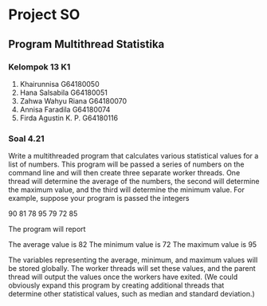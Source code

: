 # Project SO 

## Program Multithread Statistika

### Kelompok 13 K1 
1. Khairunnisa 			      G64180050
2. Hana Salsabila 		    G64180051
3. Zahwa Wahyu Riana 	    G64180070
4. Annisa Faradila 		    G64180074
5. Firda Agustin K. P.		G64180116

### Soal 4.21 
Write a  multithreaded program that calculates various statistical values for a list of numbers. This program will be passed a series of numbers on the command line and will then create three separate worker threads. One thread will determine the average of the numbers, the second will determine the maximum value, and the third will determine the minimum value. For example, suppose your program is passed the integers

90 81 78 95 79 72 85

The program will report

The average value is 82
The minimum value is 72
The maximum value is 95

The variables representing the average, minimum, and maximum values will be stored globally. The worker threads will set these values, and the parent thread will output the values once the workers have exited. (We could obviously expand this program by creating additional threads that determine other statistical values, such as median and standard deviation.)

